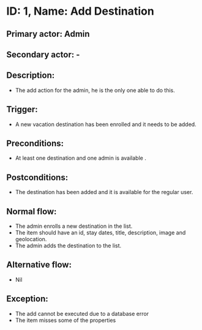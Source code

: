 # ID: 1, Name: Add Destination

## **Primary actor**: Admin

## **Secondary actor**: -

## **Description**:

- The add action for the admin, he is the only one able to do this.

## Trigger:

- A new vacation destination has been enrolled and it needs to be added.

## Preconditions:

- At least one destination and one admin is available .

## Postconditions:

- The destination has been added and it is available for the regular user.

## Normal flow:

- The admin enrolls a new destination in the list.
- The item should have an id, stay dates, title, description, image and geolocation.
- The admin adds the destination to the list.

## Alternative flow:

- Nil

## Exception:

- The add cannot be executed due to a database error
- The item misses some of the properties
